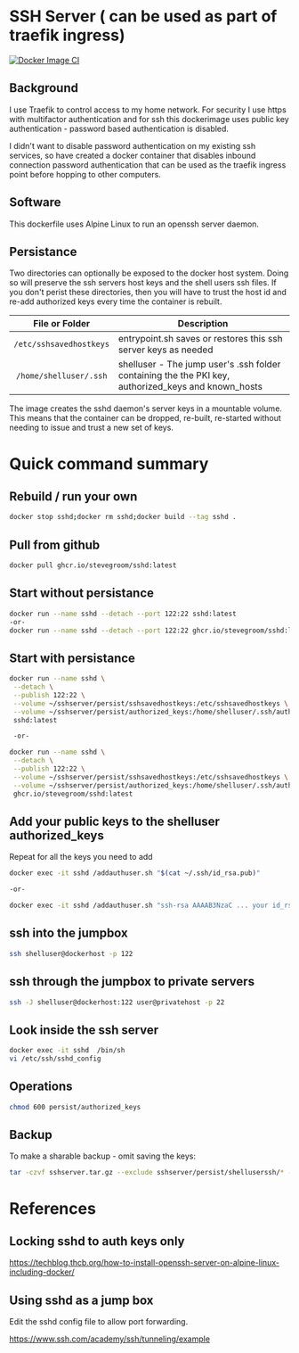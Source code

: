# SSH Server ( can be used as part of traefik ingress)

[![Docker Image CI](https://github.com/stevegroom/sshd/actions/workflows/docker-image.yml/badge.svg)](https://github.com/stevegroom/sshd/actions/workflows/docker-image.yml)

## Background

I use Traefik to control access to my home network. For security I use 
https with multifactor authentication and for ssh this dockerimage uses public key authentication - password based authentication is disabled.

I didn't want to disable password authentication on my existing ssh services, so have created a docker container that disables inbound connection password authentication that can be used as the traefik ingress point before hopping to other computers.

## Software

This dockerfile uses Alpine Linux to run an openssh server daemon. 

## Persistance

Two directories can optionally be exposed to the docker host system. Doing so will preserve the ssh servers host keys and the shell users ssh files. If you don't perist these directories, then you will have to trust the host id and re-add authorized keys every time the container is rebuilt.

| File or Folder | Description |
| -------------- | ----------- |
| ```/etc/sshsavedhostkeys``` | entrypoint.sh saves or restores this ssh server keys as needed|
| ```/home/shelluser/.ssh```  | shelluser - The jump user's .ssh folder containing the the PKI key, authorized_keys and known_hosts |

The image creates the sshd daemon's server keys in a mountable volume. This means that the container can be dropped, re-built, re-started without needing to issue and trust a new set of keys. 

# Quick command summary

## Rebuild / run your own

```bash
docker stop sshd;docker rm sshd;docker build --tag sshd .
```

## Pull from github

```bash
docker pull ghcr.io/stevegroom/sshd:latest
```

## Start without persistance

```bash
docker run --name sshd --detach --port 122:22 sshd:latest
-or-
docker run --name sshd --detach --port 122:22 ghcr.io/stevegroom/sshd:latest
```

## Start with persistance

```bash
docker run --name sshd \
 --detach \
 --publish 122:22 \
 --volume ~/sshserver/persist/sshsavedhostkeys:/etc/sshsavedhostkeys \
 --volume ~/sshserver/persist/authorized_keys:/home/shelluser/.ssh/authorized_keys \
 sshd:latest

 -or-

docker run --name sshd \
 --detach \
 --publish 122:22 \
 --volume ~/sshserver/persist/sshsavedhostkeys:/etc/sshsavedhostkeys \
 --volume ~/sshserver/persist/authorized_keys:/home/shelluser/.ssh/authorized_keys \
 ghcr.io/stevegroom/sshd:latest
```

## Add your public keys to the shelluser authorized_keys

Repeat for all the keys you need to add

```bash
docker exec -it sshd /addauthuser.sh "$(cat ~/.ssh/id_rsa.pub)"

-or-

docker exec -it sshd /addauthuser.sh "ssh-rsa AAAAB3NzaC ... your id_rsa.pub ...GVVqApPd steve@slice.lan"
```

## ssh into the jumpbox

```bash
ssh shelluser@dockerhost -p 122
```

## ssh through the jumpbox to private servers

```bash
ssh -J shelluser@dockerhost:122 user@privatehost -p 22
```

## Look inside the ssh server

```bash
docker exec -it sshd  /bin/sh
vi /etc/ssh/sshd_config
```

## Operations 

```bash
chmod 600 persist/authorized_keys

```

## Backup

To make a sharable backup - omit saving the keys:

```bash
tar -czvf sshserver.tar.gz --exclude sshserver/persist/shelluserssh/* --exclude sshserver/persist/sshsavedhostkeys/ sshserver 
```

# References

## Locking sshd to auth keys only 

https://techblog.thcb.org/how-to-install-openssh-server-on-alpine-linux-including-docker/ 

## Using sshd as a jump box 

Edit the sshd config file to allow port forwarding.

<https://www.ssh.com/academy/ssh/tunneling/example>
